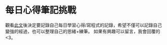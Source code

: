 # 每日心得筆記挑戰
觀看[此文](https://medium.com/hulis-blog/why-blogging-ab77fd8c6ffa)後決定要記錄自己每日學習心得/寫程式的記錄，希望不僅可以記錄自己變強的經過，也可以整理自己的思緒+練筆。
如果有興趣可以留言，我會回覆的<3。
